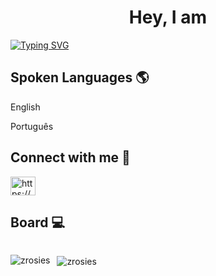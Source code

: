 
<h1 align="center"> Hey, I am </h1>
<a href="https://git.io/typing-svg" target=_blank rel="nofollow noopener noreferrer" align="right"><img src="https://readme-typing-svg.demolab.com?font=Poppins&size=34&height=100&duration=1000&pause=1000&color=00d9ffwidth=1500&lines=Gustavo;Software+Developer;Backend+Developer;FullStack+Developer;" alt="Typing SVG" data-canonical-src="https://readme-typing-svg.demolab.com?font=Poppins&size=44&duration=1600&pause=1000&color=1e5ad1&width=435&lines=Fala+Devs!+Sejam+bem-vindos!;Web+Developers...;Mobile+Developers...;FullStack..https://emresitesweb.com.br/wp-content/uploads/2023/11/gitironman01.png.;Systems+Analysts...;...and students!" style="max-width: 100%;"> <a/>
  
## Spoken Languages 🌎

<p>English</p>
<p>Português</p>


## Connect with me 🎯


<a href="https://linkedin.com/in/https://www.linkedin.com/in/gustavo-l-bispo/" target="blank"><img align="center" src="https://raw.githubusercontent.com/rahuldkjain/github-profile-readme-generator/master/src/images/icons/Social/linked-in-alt.svg" alt="https://www.linkedin.com/in/gustavo-l-bispo/" height="30" width="40" /></a>

## Board 💻

<div style="display: flex; flex-direction: row;">
    <p>&nbsp;<img align="left" src="https://github-readme-stats.vercel.app/api?username=zrosies&show_icons=true&locale=en" alt="zrosies" /></p>
    <p>&nbsp;<img align="center" src="https://github-readme-stats.vercel.app/api/top-langs?username=zrosies&show_icons=true&locale=en&layout=compact" alt="zrosies" /></p>
</div>








